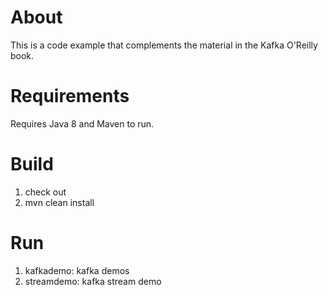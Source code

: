 About
====================
This is a code example that complements the material in the Kafka O'Reilly book. 


Requirements
====================
Requires Java 8 and Maven to run.


Build
====================
1. check out
2. mvn clean install


Run
====================
1. kafkademo: kafka demos
2. streamdemo: kafka stream demo


